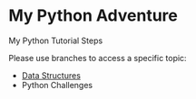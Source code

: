 # My Python Adventure
My Python Tutorial Steps

Please use branches to access a specific topic:
<ul>
  <li><a href="https://github.com/osmanaliyardim/python-tutorial/tree/Data-Structures">Data Structures</a></li>
  <li>Python Challenges</li>
</ul>

